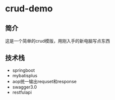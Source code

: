 # crud-demo

## 简介
这是一个简单的crud模版，用刚入手的新电脑写点东西

## 技术栈

 * springboot
 * mybatisplus
 * aop统一输出requset和response
 * swagger3.0
 * restfulapi